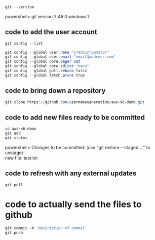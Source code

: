 ```powershell
git --version
```
powershell> git version 2.49.0.windows.1

## code to add the user account
```powershell
git config --list

git config --global user.name "cr4nb3rrym4st3r"
git config --global user.email "email@address.com"
git config --global core.pager cat
git config --global core.editor "nano"
git config --global pull.rebase false
git config --global fetch.prune true 
```

## code to bring down a repository
```powershell
git clone https://github.com/usernameGeneration/aws-x6-demo.git
```
## code to add new files ready to be committed
```powershell
cd aws-x6-demo
git add .
git status
```
powershell> 
Changes to be committed:
  (use "git restore --staged <file>..." to unstage)     
        new file:   test.txt
## code to refresh with any external updates
`git pull`

# code to actually send the files to github
```powershell
git commit -m 'description of commit'
git push
```
